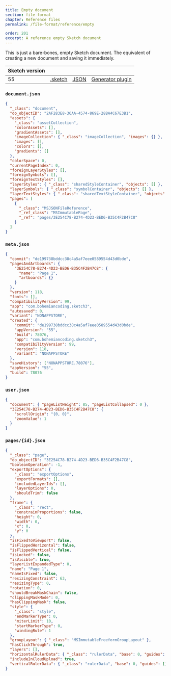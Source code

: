 ```yaml
---
title: Empty document
section: file-format
chapter: Reference files
permalink: /file-format/reference/empty

order: 201
excerpt: A reference empty Sketch document
---
```


This is just a bare-bones, empty Sketch document. The equivalent of creating a new document and saving it immediately.

| Sketch version |                                                                                                            |                                                                                                  |                                                                                                                           |
| -------------- | ---------------------------------------------------------------------------------------------------------- | ------------------------------------------------------------------------------------------------ | ------------------------------------------------------------------------------------------------------------------------- |
| 55             | [.sketch](https://github.com/BohemianCoding/SketchAPI/tree/develop/reference-files/empty/55/output.sketch) | [JSON](https://github.com/BohemianCoding/SketchAPI/tree/develop/reference-files/empty/55/output) | [Generator plugin](https://github.com/BohemianCoding/SketchAPI/tree/develop/reference-files/empty/55/plugin.sketchplugin) |

### `document.json`

```json
{
  "_class": "document",
  "do_objectID": "2AF283E8-36AA-4574-869E-28BA4C67E3B1",
  "assets": {
    "_class": "assetCollection",
    "colorAssets": [],
    "gradientAssets": [],
    "imageCollection": { "_class": "imageCollection", "images": {} },
    "images": [],
    "colors": [],
    "gradients": []
  },
  "colorSpace": 0,
  "currentPageIndex": 0,
  "foreignLayerStyles": [],
  "foreignSymbols": [],
  "foreignTextStyles": [],
  "layerStyles": { "_class": "sharedStyleContainer", "objects": [] },
  "layerSymbols": { "_class": "symbolContainer", "objects": [] },
  "layerTextStyles": { "_class": "sharedTextStyleContainer", "objects": [] },
  "pages": [
    {
      "_class": "MSJSONFileReference",
      "_ref_class": "MSImmutablePage",
      "_ref": "pages/3E254C78-B274-4D23-BED6-B35C4F2B47C8"
    }
  ]
}
```

### `meta.json`

```json
{
  "commit": "de199738bddcc38c4a5af7eee0589554d43d0bde",
  "pagesAndArtboards": {
    "3E254C78-B274-4D23-BED6-B35C4F2B47C8": {
      "name": "Page 1",
      "artboards": {}
    }
  },
  "version": 118,
  "fonts": [],
  "compatibilityVersion": 99,
  "app": "com.bohemiancoding.sketch3",
  "autosaved": 0,
  "variant": "NONAPPSTORE",
  "created": {
    "commit": "de199738bddcc38c4a5af7eee0589554d43d0bde",
    "appVersion": "55",
    "build": 78076,
    "app": "com.bohemiancoding.sketch3",
    "compatibilityVersion": 99,
    "version": 118,
    "variant": "NONAPPSTORE"
  },
  "saveHistory": ["NONAPPSTORE.78076"],
  "appVersion": "55",
  "build": 78076
}
```

### `user.json`

```json
{
  "document": { "pageListHeight": 85, "pageListCollapsed": 0 },
  "3E254C78-B274-4D23-BED6-B35C4F2B47C8": {
    "scrollOrigin": "{0, 0}",
    "zoomValue": 1
  }
}
```

### `pages/{id}.json`

```json
{
  "_class": "page",
  "do_objectID": "3E254C78-B274-4D23-BED6-B35C4F2B47C8",
  "booleanOperation": -1,
  "exportOptions": {
    "_class": "exportOptions",
    "exportFormats": [],
    "includedLayerIds": [],
    "layerOptions": 0,
    "shouldTrim": false
  },
  "frame": {
    "_class": "rect",
    "constrainProportions": false,
    "height": 0,
    "width": 0,
    "x": 0,
    "y": 0
  },
  "isFixedToViewport": false,
  "isFlippedHorizontal": false,
  "isFlippedVertical": false,
  "isLocked": false,
  "isVisible": true,
  "layerListExpandedType": 0,
  "name": "Page 1",
  "nameIsFixed": false,
  "resizingConstraint": 63,
  "resizingType": 0,
  "rotation": 0,
  "shouldBreakMaskChain": false,
  "clippingMaskMode": 0,
  "hasClippingMask": false,
  "style": {
    "_class": "style",
    "endMarkerType": 0,
    "miterLimit": 10,
    "startMarkerType": 0,
    "windingRule": 1
  },
  "groupLayout": { "_class": "MSImmutableFreeformGroupLayout" },
  "hasClickThrough": true,
  "layers": [],
  "horizontalRulerData": { "_class": "rulerData", "base": 0, "guides": [] },
  "includeInCloudUpload": true,
  "verticalRulerData": { "_class": "rulerData", "base": 0, "guides": [] }
}
```
